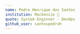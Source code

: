 ```yaml
---
name: Pedro Henrique dos Santos 
institution: Mackenzie 🚩 
quote: System Enginner - DevOps 
github_user: santospedroh
---
```

